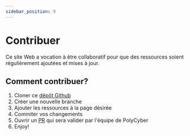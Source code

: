 ```yaml
---
sidebar_position: 9
---
```


# Contribuer

Ce site Web a vocation à être collaboratif pour que des ressources soient régulièrement ajoutées et mises à jour.

## Comment contribuer?

1. Cloner ce [dépôt Github](https://github.com/polycyber/ressources)
2. Créer une nouvelle branche
3. Ajouter les ressources à la page désirée
4. Commiter vos changements 
5. Ouvrir un [PR](https://github.com/polycyber/ressources/pulls) qui sera valider par l'équipe de PolyCyber
6. Enjoy!
